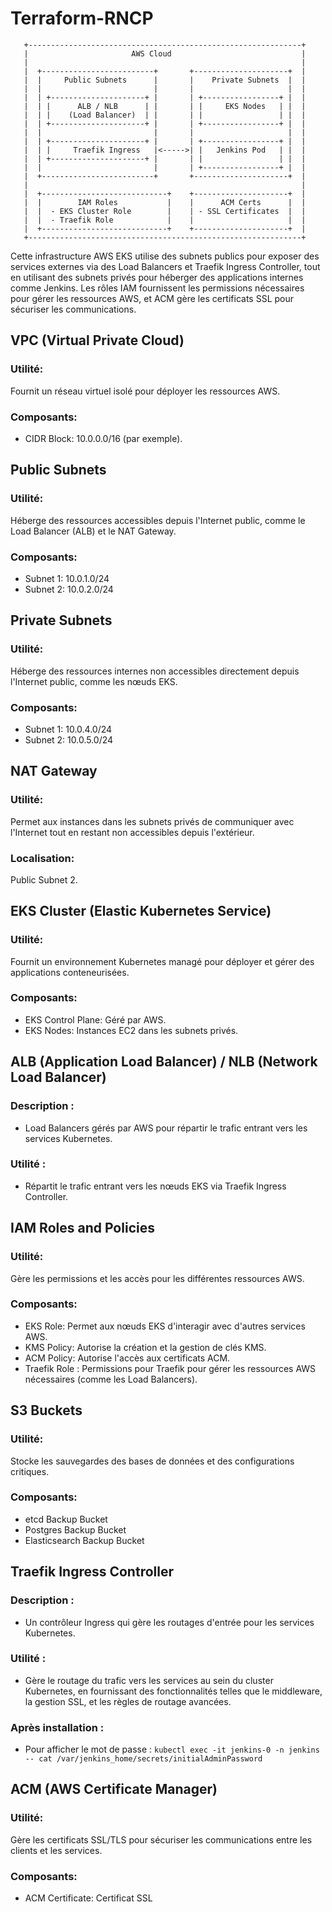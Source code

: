 # Terraform-RNCP


       +-------------------------------------------------------------+
       |                       AWS Cloud                             |
       |                                                             |
       |  +-------------------------+       +---------------------+  |
       |  |     Public Subnets      |       |    Private Subnets  |  |
       |  |                         |       |                     |  |
       |  | +---------------------+ |       | +-----------------+ |  |
       |  | |      ALB / NLB      | |       | |     EKS Nodes   | |  |
       |  | |    (Load Balancer)  | |       | |                 | |  |
       |  | +---------------------+ |       | +-----------------+ |  |
       |  |                         |       |                     |  |
       |  | +---------------------+ |       | +-----------------+ |  |
       |  | |     Traefik Ingress   |<----->| |   Jenkins Pod   | |  |
       |  | +---------------------+ |       | |                 | |  |
       |  |                         |       | +-----------------+ |  |
       |  +-------------------------+       +---------------------+  |
       |                                                             |
       |  +----------------------------+    +---------------------+  |
       |  |        IAM Roles           |    |      ACM Certs      |  |
       |  |  - EKS Cluster Role        |    | - SSL Certificates  |  |
       |  |  - Traefik Role            |    |                     |  |
       |  +----------------------------+    +---------------------+  |
       +-------------------------------------------------------------+

Cette infrastructure AWS EKS utilise des subnets publics pour exposer des services externes via des Load Balancers et Traefik Ingress Controller, tout en utilisant des subnets privés pour héberger des applications internes comme Jenkins. Les rôles IAM fournissent les permissions nécessaires pour gérer les ressources AWS, et ACM gère les certificats SSL pour sécuriser les communications.


## VPC (Virtual Private Cloud)

### Utilité: 
Fournit un réseau virtuel isolé pour déployer les ressources AWS.
### Composants:
- CIDR Block: 10.0.0.0/16 (par exemple).

## Public Subnets

### Utilité: 
Héberge des ressources accessibles depuis l'Internet public, comme le Load Balancer (ALB) et le NAT Gateway.
### Composants:
- Subnet 1: 10.0.1.0/24
- Subnet 2: 10.0.2.0/24

## Private Subnets

### Utilité: 
Héberge des ressources internes non accessibles directement depuis l'Internet public, comme les nœuds EKS.
### Composants:
- Subnet 1: 10.0.4.0/24
- Subnet 2: 10.0.5.0/24

## NAT Gateway

### Utilité: 
Permet aux instances dans les subnets privés de communiquer avec l'Internet tout en restant non accessibles depuis l'extérieur.
### Localisation: 
Public Subnet 2.

## EKS Cluster (Elastic Kubernetes Service)

### Utilité: 
Fournit un environnement Kubernetes managé pour déployer et gérer des applications conteneurisées.
### Composants:
- EKS Control Plane: Géré par AWS.
- EKS Nodes: Instances EC2 dans les subnets privés.

## ALB (Application Load Balancer) / NLB (Network Load Balancer)

### Description : 
- Load Balancers gérés par AWS pour répartir le trafic entrant vers les services Kubernetes.
### Utilité : 
- Répartit le trafic entrant vers les nœuds EKS via Traefik Ingress Controller.

## IAM Roles and Policies

### Utilité: 
Gère les permissions et les accès pour les différentes ressources AWS.
### Composants:
- EKS Role: Permet aux nœuds EKS d'interagir avec d'autres services AWS.
- KMS Policy: Autorise la création et la gestion de clés KMS.
- ACM Policy: Autorise l'accès aux certificats ACM.
- Traefik Role : Permissions pour Traefik pour gérer les ressources AWS nécessaires (comme les Load Balancers).

## S3 Buckets

### Utilité: 
Stocke les sauvegardes des bases de données et des configurations critiques.
### Composants:
- etcd Backup Bucket
- Postgres Backup Bucket
- Elasticsearch Backup Bucket

## Traefik Ingress Controller

### Description : 
- Un contrôleur Ingress qui gère les routages d'entrée pour les services Kubernetes.
### Utilité : 
- Gère le routage du trafic vers les services au sein du cluster Kubernetes, en fournissant des fonctionnalités telles que le middleware, la gestion SSL, et  les règles de routage avancées.

### Après installation :
- Pour afficher le mot de passe : ```kubectl exec -it jenkins-0 -n jenkins -- cat /var/jenkins_home/secrets/initialAdminPassword```

## ACM (AWS Certificate Manager)

### Utilité: 
Gère les certificats SSL/TLS pour sécuriser les communications entre les clients et les services.
### Composants:
- ACM Certificate: Certificat SSL
